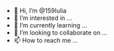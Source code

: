 - 👋 Hi, I’m @159Iulia
- 👀 I’m interested in ...
- 🌱 I’m currently learning ...
- 💞️ I’m looking to collaborate on ...
- 📫 How to reach me ...

<!---
159Iulia/159Iulia is a ✨ special ✨ repository because its `README.md` (this file) appears on your GitHub profile.
You can click the Preview link to take a look at your changes.
--->
